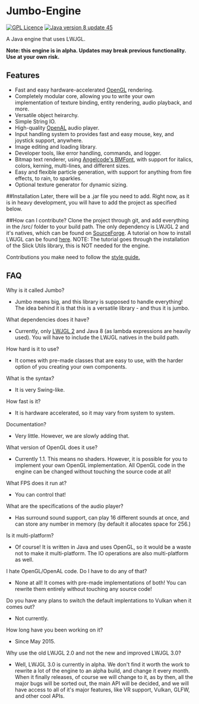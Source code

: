 # Jumbo-Engine
[![GPL Licence](https://badges.frapsoft.com/os/gpl/gpl.svg?v=103)](https://github.com/liavt/Jumbo-Engine/blob/master/LICENSE)
[![Java version 8 update 45](https://img.shields.io/badge/java-8.45-blue.svg)](http://www.oracle.com/technetwork/java/javase/8u45-relnotes-2494160.html)

A Java engine that uses LWJGL.

**Note: this engine is in alpha. Updates may break previous functionality. Use at your own risk.**

## Features
* Fast and easy hardware-accelerated [OpenGL](https://www.opengl.org/) rendering.
* Completely modular core, allowing you to write your own implementation of texture binding, entity rendering, audio playback, and more.
* Versatile object heirarchy.
* Simple String IO.
* High-quality [OpenAL](https://www.openal.org/) audio player.
* Input handling system to provides fast and easy mouse, key, and joystick support, anywhere.
* Image editing and loading library.
* Developer tools, like error handling, commands, and logger.
* Bitmap text renderer, using [Angelcode's BMFont](http://www.angelcode.com/products/bmfont/), with support for italics, colors, kerning, multi-lines, and different sizes.
* Easy and flexible particle generation, with support for anything from fire effects, to rain, to sparkles.
* Optional texture generator for dynamic sizing.

##Installation
Later, there will be a .jar file you need to add. Right now, as it is in heavy development, you will have to add the project as specified below.

##How can I contribute?
Clone the project through git, and add everything in the /src/ folder to your build path. The only dependency is LWJGL 2 and it's natives, which can be found on [SourceForge](https://sourceforge.net/projects/java-game-lib/files/Official%20Releases/LWJGL%202.9.3/). A tutorial on how to install LWJGL can be found [here](https://www.youtube.com/watch?v=0v56I5UWrYY&feature=share&list=SP19F2453814E0E315). NOTE: The tutorial goes through the installation of the Slick Utils library, this is NOT needed for the engine.

Contributions you make need to follow the [style guide.](https://github.com/liavt/Jumbo-Engine/wiki/Styleguide)

## FAQ
Why is it called Jumbo?
* Jumbo means big, and this library is supposed to handle everything! The idea behind it is that this is a versatile library - and thus it is jumbo.

What dependencies does it have?
* Currently, only [LWJGL 2](http://legacy.lwjgl.org/) and Java 8 (as lambda expressions are heavily used). You will have to include the LWJGL natives in the build path.

How hard is it to use?
* It comes with pre-made classes that are easy to use, with the harder option of you creating your own components.

What is the syntax?
* It is very Swing-like.

How fast is it?
* It is hardware accelerated, so it may vary from system to system.

Documentation?
* Very little. However, we are slowly adding that.

What version of OpenGL does it use?
* Currently 1.1. This means no shaders. However, it is possible for you to implement your own OpenGL implementation. All OpenGL code in the engine can be changed without touching the source code at all!

What FPS does it run at?
* You can control that!

What are the specifications of the audio player?
* Has surround sound support, can play 16 different sounds at once, and can store any number in memory (by default it allocates space for 256.)

Is it multi-platform?
* Of course! It is written in Java and uses OpenGL, so it would be a waste not to make it multi-platform. The IO operations are also multi-platform as well.

I hate OpenGL/OpenAL code. Do I have to do any of that?
* None at all! It comes with pre-made implementations of both! You can rewrite them entirely without touching any source code!

Do you have any plans to switch the default implentations to Vulkan when it comes out?
* Not currently.

How long have you been working on it?
* Since May 2015.

Why use the old LWJGL 2.0 and not the new and improved LWJGL 3.0?
* Well, LWJGL 3.0 is currently in alpha. We don't find it worth the work to rewrite a lot of the engine to an alpha build, and change it every month. When it finally releases, of course we will change to it, as by then, all the major bugs will be sorted out, the main API will be decided, and we will have access to all of it's major features, like VR support, Vulkan, GLFW, and other cool APIs.

